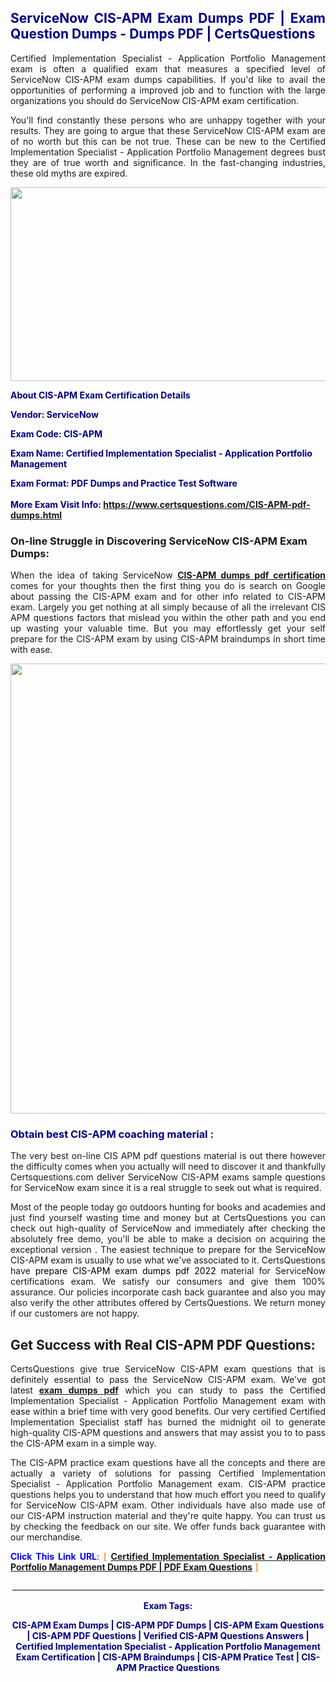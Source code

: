 <h2 style="text-align: justify;"><span style="color: #000080;">ServiceNow CIS-APM Exam Dumps PDF | Exam Question Dumps - Dumps PDF | CertsQuestions</span></h2>
<p style="text-align: justify;">Certified Implementation Specialist - Application Portfolio Management exam is often a qualified exam that measures a specified level of ServiceNow  CIS-APM exam dumps capabilities. If you'd like to avail the opportunities of performing a improved job and to function with the large organizations you should do ServiceNow CIS-APM exam certification.</p>
<p style="text-align: justify;">You'll find constantly these persons who are unhappy together with your results. They are going to argue that these ServiceNow  CIS-APM exam are of no worth but this can be not true. These can be new to the Certified Implementation Specialist - Application Portfolio Management degrees bust they are of true worth and significance. In the fast-changing industries, these old myths are expired.</p>
<p><img style="display: block; margin-left: auto; margin-right: auto;" src="https://i.imgur.com/eaP4ae9.png" width="840" height="310" /></p>
<p><span style="color: #000080;"><strong>About CIS-APM Exam Certification Details</strong></span></p>
<p><span style="color: #000080;"><strong>Vendor: ServiceNow<br /></strong></span></p>
<p><span style="color: #000080;"><strong>Exam Code: CIS-APM</strong></span></p>
<p><span style="color: #000080;"><strong>Exam Name: Certified Implementation Specialist - Application Portfolio Management</strong></span></p>
<p><span style="color: #000080;"><strong>Exam Format: PDF Dumps and Practice Test Software<br /><br />More Exam Visit Info: <span style="color: #ff6600;"><a href="https://www.certsquestions.com/CIS-APM-pdf-dumps.html">https://www.certsquestions.com/CIS-APM-pdf-dumps.html</a></span></strong></span></p>
<h3>On-line Struggle in Discovering ServiceNow CIS-APM Exam Dumps:</h3>
<p style="text-align: justify;">When the idea of taking ServiceNow <a href="https://www.certsquestions.com/CIS-APM-pdf-dumps.html"><strong> CIS-APM dumps pdf certification</strong></a> comes for your thoughts then the first thing you do is search on Google about passing the CIS-APM exam and for other info related to CIS-APM exam. Largely you get nothing at all simply because of all the irrelevant CIS APM questions factors that mislead you within the other path and you end up wasting your valuable time. But you may effortlessly get your self prepare for the CIS-APM exam by using CIS-APM braindumps in short time with ease.</p>
<p><a href="https://www.certsquestions.com/CIS-APM-pdf-dumps.html"><img style="display: block; margin-left: auto; margin-right: auto;" src="https://i.imgur.com/pxhoKQ2.png" width="720" /></a></p>
<h3><span style="color: #000080;">Obtain best  CIS-APM coaching material :</span></h3>
<p style="text-align: justify;">The very best on-line CIS APM pdf questions material is out there however the difficulty comes when you actually will need to discover it and thankfully Certsquestions.com deliver ServiceNow CIS-APM exams sample questions for ServiceNow  exam since it is a real struggle to seek out what is required.</p>
<p style="text-align: justify;">Most of the people today go outdoors hunting for books and academies and just find yourself wasting time and money but at CertsQuestions you can check out high-quality of ServiceNow  and immediately after checking the absolutely free demo, you'll be able to make a decision on acquiring the exceptional version . The easiest technique to prepare for the ServiceNow CIS-APM exam is usually to use what we've associated to it. CertsQuestions have <span style="color: #000000;">prepare CIS-APM exam dumps pdf 2022</span> material for ServiceNow certifications exam. We satisfy our consumers and give them 100% assurance. Our policies incorporate cash back guarantee and also you may also verify the other attributes offered by CertsQuestions. We return money if our customers are not happy.</p>
<h2>Get Success with Real CIS-APM PDF Questions:</h2>
<p style="text-align: justify;">CertsQuestions give true ServiceNow CIS-APM exam questions that is definitely essential to pass the ServiceNow  CIS-APM exam. We've got latest<strong>&nbsp;<a href="https://www.certsquestions.com/">exam dumps pdf</a></strong>&nbsp;which you can study to pass the Certified Implementation Specialist - Application Portfolio Management exam with ease within a brief time with very good benefits. Our very certified Certified Implementation Specialist staff has burned the midnight oil to generate high-quality CIS-APM questions and answers that may assist you to to pass the CIS-APM exam in a simple way.</p>
<p style="text-align: justify;">The CIS-APM practice exam questions have all the concepts and there are actually a variety of solutions for passing Certified Implementation Specialist - Application Portfolio Management exam. CIS-APM practice questions helps you to understand that how much effort you need to qualify for ServiceNow  CIS-APM exam. Other individuals have also made use of our CIS-APM instruction material and they're quite happy. You can trust us by checking the feedback on our site. We offer funds back guarantee with our merchandise.</p>
<p style="text-align: justify;"><span style="color: #0000ff;"><strong>Click This Link URL</strong>:</span> <span style="color: #ff6600;">[ <strong><a href="https://www.certsquestions.com/certified-implementation-specialist-certification.html">Certified Implementation Specialist - Application Portfolio Management Dumps PDF | PDF Exam Questions</a></strong> ]</span></p>
<p style="text-align: center;">______________________________________________________________________________</p>
<p style="text-align: center;"><span style="color: #000080;"><strong>Exam Tags:</strong></span></p>
<p style="text-align: center;"><span style="color: #000080;"><strong>CIS-APM Exam Dumps | CIS-APM PDF Dumps | CIS-APM Exam Questions | CIS-APM PDF Questions | Verified CIS-APM Questions Answers | Certified Implementation Specialist - Application Portfolio Management Exam Certification | CIS-APM Braindumps | CIS-APM Pratice Test | CIS-APM Practice Questions</strong></span></p>
